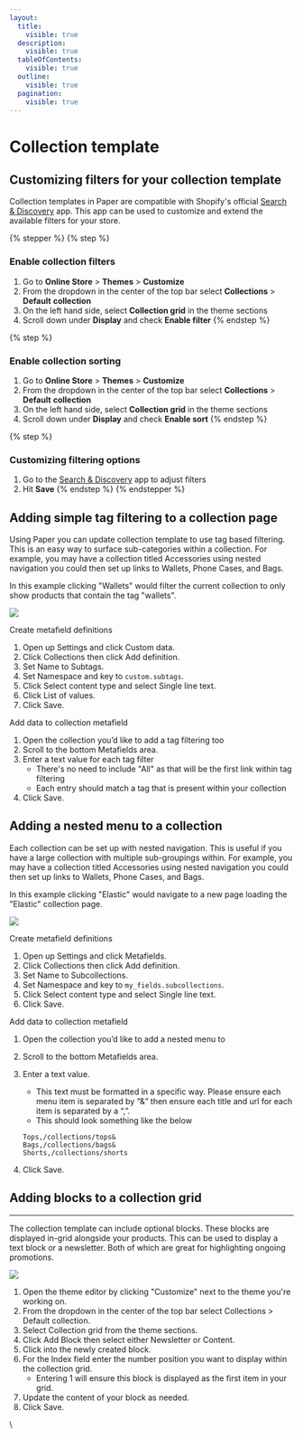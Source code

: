 ```yaml
---
layout:
  title:
    visible: true
  description:
    visible: true
  tableOfContents:
    visible: true
  outline:
    visible: true
  pagination:
    visible: true
---
```


# Collection template

## Customizing filters for your collection template <a href="#h_c21ffc98e1" id="h_c21ffc98e1"></a>

Collection templates in Paper are compatible with Shopify's official [Search & Discovery](https://apps.shopify.com/search-and-discovery) app. This app can be used to customize and extend the available filters for your store.

{% stepper %}
{% step %}
### Enable collection filters

1. Go to **Online Store** > **Themes** > **Customize**
2. From the dropdown in the center of the top bar select **Collections** > **Default** **collection**
3. On the left hand side, select **Collection grid** in the theme sections
4. Scroll down under **Display** and check **Enable filter**
{% endstep %}

{% step %}
### Enable collection sorting

1. Go to **Online Store** > **Themes** > **Customize**
2. From the dropdown in the center of the top bar select **Collections** > **Default** **collection**
3. On the left hand side, select **Collection grid** in the theme sections
4. Scroll down under **Display** and check **Enable sort**
{% endstep %}

{% step %}
### Customizing filtering options

1. Go to the [Search & Discovery](https://apps.shopify.com/search-and-discovery) app to adjust filters
2. Hit **Save**
{% endstep %}
{% endstepper %}

## Adding simple tag filtering to a collection page <a href="#h_e872ff64e1" id="h_e872ff64e1"></a>

Using Paper you can update collection template to use tag based filtering. This is an easy way to surface sub-categories within a collection. For example, you may have a collection titled Accessories using nested navigation you could then set up links to Wallets, Phone Cases, and Bags.

In this example clicking "Wallets" would filter the current collection to only show products that contain the tag "wallets".

[![](https://downloads.intercomcdn.com/i/o/1199092216/c430d1a1dcc74d1fb37d2f28/CleanShot+2024-09-30+at+16_16_28%402x.png?expires=1744682400\&signature=a30aba5f741eef6789cfdd1a9395cfc3922cc2dac49167e07a300a0937756a7d\&req=dSEuH8l3n4NeX%2FMW1HO4zYjyxPe4b1SDqVj4rtOIGjVpjcOAurcRjyEqk6D%2F%0AK1lvsHtAM%2B%2BGKDIf3lg%3D%0A)](https://downloads.intercomcdn.com/i/o/1199092216/c430d1a1dcc74d1fb37d2f28/CleanShot+2024-09-30+at+16_16_28%402x.png?expires=1744682400\&signature=a30aba5f741eef6789cfdd1a9395cfc3922cc2dac49167e07a300a0937756a7d\&req=dSEuH8l3n4NeX%2FMW1HO4zYjyxPe4b1SDqVj4rtOIGjVpjcOAurcRjyEqk6D%2F%0AK1lvsHtAM%2B%2BGKDIf3lg%3D%0A)

Create metafield definitions

1. Open up Settings and click Custom data.
2. Click Collections then click Add definition.
3. Set Name to Subtags.
4. Set Namespace and key to `custom.subtags`.
5. Click Select content type and select Single line text.
6. Click List of values.
7. Click Save.

Add data to collection metafield

1. Open the collection you’d like to add a tag filtering too
2. Scroll to the bottom Metafields area.
3. Enter a text value for each tag filter
   * There's no need to include "All" as that will be the first link within tag filtering
   * Each entry should match a tag that is present within your collection
4. Click Save.

## Adding a nested menu to a collection <a href="#h_dd72bae66a" id="h_dd72bae66a"></a>

Each collection can be set up with nested navigation. This is useful if you have a large collection with multiple sub-groupings within. For example, you may have a collection titled Accessories using nested navigation you could then set up links to Wallets, Phone Cases, and Bags.

In this example clicking "Elastic" would navigate to a new page loading the "Elastic" collection page.

[![](https://downloads.intercomcdn.com/i/o/1199099544/63f2e36bdd122a2aea0d5730/CleanShot+2024-09-30+at+16_23_07%402x.png?expires=1744682400\&signature=4c5d9a13368a5b114dd7310776cb855a7ca80a4a98ba248657c6b41a8371ece7\&req=dSEuH8l3lIRbXfMW1HO4zYR%2B7dY%2BmS2mc72vnqCuXaUbqa3VDfdXv7ScrQsX%0AIMvxNPwDzRM7PMdE2jg%3D%0A)](https://downloads.intercomcdn.com/i/o/1199099544/63f2e36bdd122a2aea0d5730/CleanShot+2024-09-30+at+16_23_07%402x.png?expires=1744682400\&signature=4c5d9a13368a5b114dd7310776cb855a7ca80a4a98ba248657c6b41a8371ece7\&req=dSEuH8l3lIRbXfMW1HO4zYR%2B7dY%2BmS2mc72vnqCuXaUbqa3VDfdXv7ScrQsX%0AIMvxNPwDzRM7PMdE2jg%3D%0A)

Create metafield definitions

1. Open up Settings and click Metafields.
2. Click Collections then click Add definition.
3. Set Name to Subcollections.
4. Set Namespace and key to `my_fields.subcollections`.
5. Click Select content type and select Single line text.
6. Click Save.

Add data to collection metafield

1. Open the collection you’d like to add a nested menu to
2. Scroll to the bottom Metafields area.
3.  Enter a text value.

    * This text must be formatted in a specific way. Please ensure each menu item is separated by “&” then ensure each title and url for each item is separated by a “,”.
    * This should look something like the below

    ```
    Tops,/collections/tops&
    Bags,/collections/bags&
    Shorts,/collections/shorts
    ```
4. Click Save.

## Adding blocks to a collection grid <a href="#h_a6cd48b9a0" id="h_a6cd48b9a0"></a>

***

The collection template can include optional blocks. These blocks are displayed in-grid alongside your products. This can be used to display a text block or a newsletter. Both of which are great for highlighting ongoing promotions.

[![](https://downloads.intercomcdn.com/i/o/1199108757/6cb6ce302434e1ca891ba854/CleanShot+2024-09-30+at+16_33_14%402x.png?expires=1744682400\&signature=efea5fb5d0b6f603788e3062eeb32b7e847145202a7da7e5685fe175bc2991f0\&req=dSEuH8h%2BlYZaXvMW1HO4zRon81P7VX0Vg0kJsktTLR0yhWVr4xkE4VPpCTJH%0AObPX89DBF4XiYMNOZeY%3D%0A)](https://downloads.intercomcdn.com/i/o/1199108757/6cb6ce302434e1ca891ba854/CleanShot+2024-09-30+at+16_33_14%402x.png?expires=1744682400\&signature=efea5fb5d0b6f603788e3062eeb32b7e847145202a7da7e5685fe175bc2991f0\&req=dSEuH8h%2BlYZaXvMW1HO4zRon81P7VX0Vg0kJsktTLR0yhWVr4xkE4VPpCTJH%0AObPX89DBF4XiYMNOZeY%3D%0A)

1. Open the theme editor by clicking "Customize" next to the theme you're working on.
2. From the dropdown in the center of the top bar select Collections > Default collection.
3. Select Collection grid from the theme sections.
4. Click Add Block then select either Newsletter or Content.
5. Click into the newly created block.
6. For the Index field enter the number position you want to display within the collection grid.
   * Entering 1 will ensure this block is displayed as the first item in your grid.
7. Update the content of your block as needed.
8. Click Save.

\
